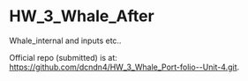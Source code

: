 # HW_3_Whale_After
Whale_internal and inputs etc..

Official repo (submitted) is at: https://github.com/dcndn4/HW_3_Whale_Port-folio--Unit-4.git.
